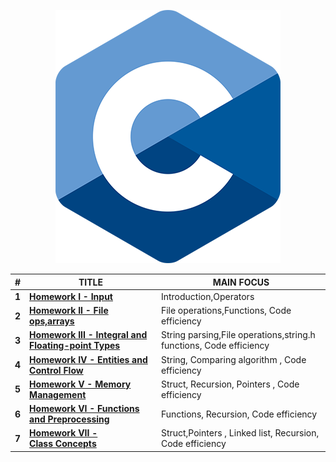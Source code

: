 <p align="center">
<img src="others/c_logo.png" />
</p>

| #      | TITLE                                                                                                                                               | MAIN FOCUS                                   |
| ------ | ---------------------------------------------------------------------------------------------------------------------------| --------------------------------------------------------------------- |
| **1**  | **[Homework I  - Input](https://github.com/ali-gurcan/cs102f23/blob/main/hw1/PA1.pdf)**                                    | Introduction,Operators                                                |        
| **2**  | **[Homework II - File ops,arrays](https://github.com/ali-gurcan/cs102f23/blob/main/hw2/PA2.pdf)**                          | File operations,Functions, Code efficiency                            |
| **3**  | **[Homework III - Integral and Floating-point Types](https://github.com/ali-gurcan/cs102f23/blob/main/hw3/PA3.pdf)**       | String parsing,File operations,string.h functions, Code efficiency    |
| **4**  | **[Homework IV - Entities and Control Flow](https://github.com/ali-gurcan/cs102f23/blob/main/hw4/PA4.pdf)**                | String, Comparing algorithm , Code efficiency                         |
| **5**  | **[Homework V - Memory Management](https://github.com/ali-gurcan/cs102f23/blob/main/hw5/PA5.pdf)**                         | Struct, Recursion, Pointers , Code efficiency                         |
| **6**  | **[Homework VI - Functions and Preprocessing](https://github.com/ali-gurcan/cs102f23/blob/main/hw6/PA6.pdf)**              | Functions, Recursion, Code efficiency                                 |     
| **7**  | **[Homework VII - Class Concepts](https://github.com/ali-gurcan/cs102f23/blob/main/hw7/PA7.pdf)**                          | Struct,Pointers , Linked list, Recursion, Code efficiency             |
